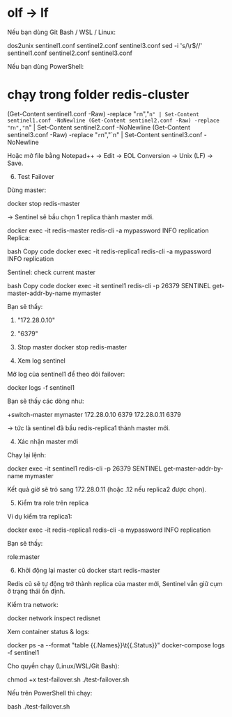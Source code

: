 # olf -> lf

Nếu bạn dùng Git Bash / WSL / Linux:

dos2unix sentinel1.conf sentinel2.conf sentinel3.conf
sed -i 's/\r$//' sentinel1.conf sentinel2.conf sentinel3.conf

Nếu bạn dùng PowerShell:

# chạy trong folder redis-cluster

(Get-Content sentinel1.conf -Raw) -replace "`r`n","`n" | Set-Content sentinel1.conf -NoNewline
(Get-Content sentinel2.conf -Raw) -replace "`r`n","`n" | Set-Content sentinel2.conf -NoNewline
(Get-Content sentinel3.conf -Raw) -replace "`r`n","`n" | Set-Content sentinel3.conf -NoNewline

Hoặc mở file bằng Notepad++ → Edit → EOL Conversion → Unix (LF) → Save.

6. Test Failover

Dừng master:

docker stop redis-master

→ Sentinel sẽ bầu chọn 1 replica thành master mới.

docker exec -it redis-master redis-cli -a mypassword INFO replication
Replica:

bash
Copy code
docker exec -it redis-replica1 redis-cli -a mypassword INFO replication

Sentinel: check current master

bash
Copy code
docker exec -it sentinel1 redis-cli -p 26379 SENTINEL get-master-addr-by-name mymaster

Bạn sẽ thấy:

1. "172.28.0.10"
2. "6379"

3. Stop master
   docker stop redis-master

4. Xem log sentinel

Mở log của sentinel1 để theo dõi failover:

docker logs -f sentinel1

Bạn sẽ thấy các dòng như:

+switch-master mymaster 172.28.0.10 6379 172.28.0.11 6379

→ tức là sentinel đã bầu redis-replica1 thành master mới.

4. Xác nhận master mới

Chạy lại lệnh:

docker exec -it sentinel1 redis-cli -p 26379 SENTINEL get-master-addr-by-name mymaster

Kết quả giờ sẽ trỏ sang 172.28.0.11 (hoặc .12 nếu replica2 được chọn).

5. Kiểm tra role trên replica

Ví dụ kiểm tra replica1:

docker exec -it redis-replica1 redis-cli -a mypassword INFO replication

Bạn sẽ thấy:

role:master

6. Khởi động lại master cũ
   docker start redis-master

Redis cũ sẽ tự động trở thành replica của master mới, Sentinel vẫn giữ cụm ở trạng thái ổn định.

Kiểm tra network:

docker network inspect redisnet

Xem container status & logs:

docker ps -a --format "table {{.Names}}\t{{.Status}}"
docker-compose logs -f sentinel1

<!-- run shell script -->

Cho quyền chạy (Linux/WSL/Git Bash):

chmod +x test-failover.sh
./test-failover.sh

Nếu trên PowerShell thì chạy:

bash ./test-failover.sh
